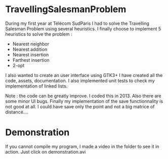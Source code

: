 # TravellingSalesmanProblem
During my first year at Télécom SudParis I had to solve the Travelling
Salesman Problem using several heuristics. I finally choose to implement
5 heuristics to solve the problem :

- Nearest neighbor
- Nearest addition
- Nearest insertion
- Farthest insertion
- 2-opt


I also wanted to create an user interface using GTK3+
I have created all the code, assets, documentation. I also implemented
unit tests to check my implementation of linked lists.


Note : the code can be greatly improve. I coded this in 2013. Also there
are some minor UI bugs. Finally my implementation of the save functionnality
is not good at all. I could have save only the point and not a big matrice
of distance....

# Demonstration
If you cannot compile my program, I made a video in the folder to see it in action.
Just click on demonstration.avi